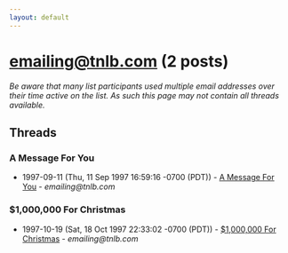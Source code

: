 ```yaml
---
layout: default
---
```


# emailing@tnlb.com (2 posts)

_Be aware that many list participants used multiple email addresses over their time active on the list. As such this page may not contain all threads available._

## Threads

### A Message For You
+ 1997-09-11 (Thu, 11 Sep 1997 16:59:16 -0700 (PDT)) - [A Message For You](/archive/1997/09/687e0fa319d40047f605a100be735196c050398fcae4d30bfdee67fc462c24c1) - _emailing@tnlb.com_

### $1,000,000 For Christmas
+ 1997-10-19 (Sat, 18 Oct 1997 22:33:02 -0700 (PDT)) - [$1,000,000 For Christmas](/archive/1997/10/195c971deb8270afee925acd1278e5547181fa9287cb9a48a69638621f5e7f69) - _emailing@tnlb.com_

